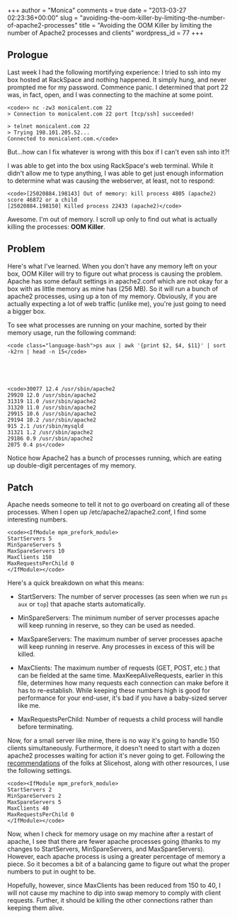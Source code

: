 +++
author = "Monica"
comments = true
date = "2013-03-27 02:23:36+00:00"
slug = "avoiding-the-oom-killer-by-limiting-the-number-of-apache2-processes"
title = "Avoiding the OOM Killer by limiting the number of Apache2 processes and clients"
wordpress_id = 77
+++

## Prologue


Last week I had the following mortifying experience: I tried to ssh into my box hosted at RackSpace and nothing happened. It simply hung, and never prompted me for my password. Commence panic. I determined that port 22 was, in fact, open, and I was connecting to the machine at some point.

    
    <code>> nc -zw3 monicalent.com 22
    > Connection to monicalent.com 22 port [tcp/ssh] succeeded!
    
    > telnet monicalent.com 22
    > Trying 198.101.205.52...
    Connected to monicalent.com.</code>


But...how can I fix whatever is wrong with this box if I can't even ssh into it?!

<!-- more -->

I was able to get into the box using RackSpace's web terminal. While it didn't allow me to type anything, I was able to get just enough information to determine what was causing the webserver, at least, not to respond:

    
    <code>[25020884.198143] Out of memory: kill process 4805 (apache2) score 46872 or a child
    [25020884.198150] Killed process 22433 (apache2)</code>


Awesome. I'm out of memory. I scroll up only to find out what is actually killing the processes: **OOM Killer**.


## Problem


Here's what I've learned. When you don't have any memory left on your box, OOM Killer will try to figure out what process is causing the problem. Apache has some default settings in apache2.conf which are not okay for a box with as little memory as mine has (256 MB). So it will run a bunch of apache2 processes, using up a ton of my memory. Obviously, if you are actually expecting a lot of web traffic (unlike me), you're just going to need a bigger box.

To see what processes are running on your machine, sorted by their memory usage, run the following command:


    
    <code class="language-bash">ps aux | awk '{print $2, $4, $11}' | sort -k2rn | head -n 15</code>




    
    <code>30077 12.4 /usr/sbin/apache2
    29920 12.0 /usr/sbin/apache2
    31319 11.0 /usr/sbin/apache2
    31320 11.0 /usr/sbin/apache2
    29915 10.6 /usr/sbin/apache2
    29194 10.2 /usr/sbin/apache2
    915 2.1 /usr/sbin/mysqld
    31321 1.2 /usr/sbin/apache2
    29186 0.9 /usr/sbin/apache2
    2075 0.4 ps</code>



Notice how Apache2 has a bunch of processes running, which are eating up double-digit percentages of my memory.


## Patch


Apache needs someone to tell it not to go overboard on creating all of these processes. When I open up /etc/apache2/apache2.conf, I find some interesting numbers.

    
    <code><IfModule mpm_prefork_module> 
    StartServers 5 
    MinSpareServers 5 
    MaxSpareServers 10 
    MaxClients 150 
    MaxRequestsPerChild 0 
    </IfModule></code>


Here's a quick breakdown on what this means:



	
  * StartServers: The number of server processes (as seen when we run `ps aux` or `top`) that apache starts automatically.

	
  * MinSpareServers: The minimum number of server processes apache will keep running in reserve, so they can be used as needed.

	
  * MaxSpareServers: The maximum number of server processes apache will keep running in reserve. Any processes in excess of this will be killed.

	
  * MaxClients: The maximum number of requests (GET, POST, etc.) that can be fielded at the same time. MaxKeepAliveRequests, earlier in this file, determines how many requests each connection can make before it has to re-establish. While keeping these numbers high is good for performance for your end-user, it's bad if you have a baby-sized server like me.

	
  * MaxRequestsPerChild: Number of requests a child process will handle before terminating.


Now, for a small server like mine, there is no way it's going to handle 150 clients simultaneously. Furthermore, it doesn't need to start with a dozen apache2 processes waiting for action it's never going to get. Following the [recommendations](http://articles.slicehost.com/2010/5/19/configuring-the-apache-mpm-on-ubuntu) of the folks at Slicehost, along with other resources, I use the following settings.

    
    <code><IfModule mpm_prefork_module>
    StartServers 2
    MinSpareServers 2
    MaxSpareServers 5
    MaxClients 40
    MaxRequestsPerChild 0
    </IfModule></code>


Now, when I check for memory usage on my machine after a restart of apache, I see that there are fewer apache processes going (thanks to my changes to StartServers, MinSpareServers, and MaxSpareServers). However, each apache process is using a greater percentage of memory a piece. So it becomes a bit of a balancing game to figure out what the proper numbers to put in ought to be.

Hopefully, however, since MaxClients has been reduced from 150 to 40, I will not cause my machine to dip into swap memory to comply with client requests. Further, it should be killing the other connections rather than keeping them alive.
